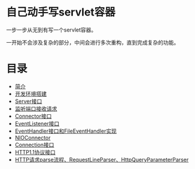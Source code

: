# 自己动手写servlet容器

一步一步从无到有写一个servlet容器。

一开始不会涉及复杂的部分，中间会进行多次重构，直到完成复杂的功能。

# 目录

* [简介](README.md)
* [开发环境搭建](chapter1.md)
* [Server接口](serverjie-kou.md)
* [监听端口接收请求](jian-ting-duan-kou-jie-shou-qing-qiu.md)
* [Connector接口](connectorjie-kou.md)
* [EventListener接口](eventlistenerjie-kou.md)
* [EventHandler接口和FileEventHandler实现](eventhandlerjie-kou-hefileeventhandler-shi-xian.md)
* [NIOConnector](nioconnector.md)
* [Connection接口](connectionconnectionreaderconnectionwriterjie-kou.md)
* [HTTP1.1协议接口](http11xie-yi-jie-kou.md)
* [HTTP请求parse流程、RequestLineParser、HttpQueryParameterParser](http-parser-flow-request-line-parse.md)


